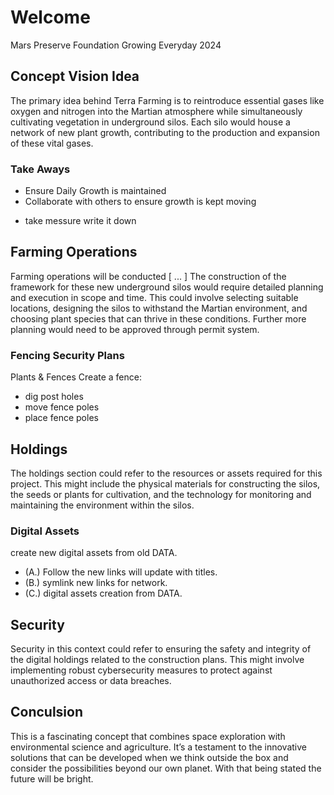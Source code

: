 # Welcome

Mars Preserve Foundation Growing Everyday 2024 <reesrved>

## Concept Vision Idea
The primary idea behind Terra Farming is to reintroduce essential gases like oxygen and nitrogen into the Martian atmosphere while simultaneously cultivating vegetation in underground silos. Each silo would house a network of new plant growth, contributing to the production and expansion of these vital gases.
### Take Aways
+ Ensure Daily Growth is maintained 
+ Collaborate with others to ensure growth is kept moving
- take messure write it down
## Farming Operations
Farming operations will be conducted [ ... ]
The construction of the framework for these new underground silos would require detailed planning and execution in scope and time. This could involve selecting suitable locations, designing the silos to withstand the Martian environment, and choosing plant species that can thrive in these conditions.
Further more planning would need to be approved through permit system.
### Fencing Security Plans
Plants & Fences
Create a fence:
+ dig post holes
+ move fence poles
+ place fence poles
## Holdings
The holdings section could refer to the resources or assets required for this project. This might include the physical materials for constructing the silos, the seeds or plants for cultivation, and the technology for monitoring and maintaining the environment within the silos.
### Digital Assets
create new digital assets from old DATA.
+ (A.) Follow the new links will update with titles.
+ (B.) symlink new links for network.
+ (C.) digital assets creation from DATA.
## Security
Security in this context could refer to ensuring the safety and integrity of the digital holdings related to the construction plans. This might involve implementing robust cybersecurity measures to protect against unauthorized access or data breaches.
## Conculsion
This is a fascinating concept that combines space exploration with environmental science and agriculture. It’s a testament to the innovative solutions that can be developed when we think outside the box and consider the possibilities beyond our own planet. With that being stated the future will be bright.
